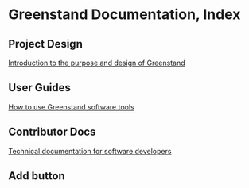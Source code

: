 Greenstand Documentation, Index
===============================

## Project Design
[Introduction to the purpose and design of Greenstand](project-design/index.md)

## User Guides
[How to use Greenstand software tools](user-guides/index.md)

## Contributor Docs
[Technical documentation for software developers](contributor-docs/index.md)

## Add button 
